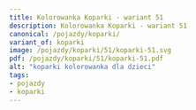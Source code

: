 ```yaml
---
title: Kolorowanka Koparki - wariant 51
description: Kolorowanka Koparki - wariant 51
canonical: /pojazdy/koparki/
variant_of: koparki
image: /pojazdy/koparki/51/koparki-51.svg
pdf: /pojazdy/koparki/51/koparki-51.pdf
alt: "koparki kolorowanka dla dzieci"
tags:
- pojazdy
- koparki
---
```

